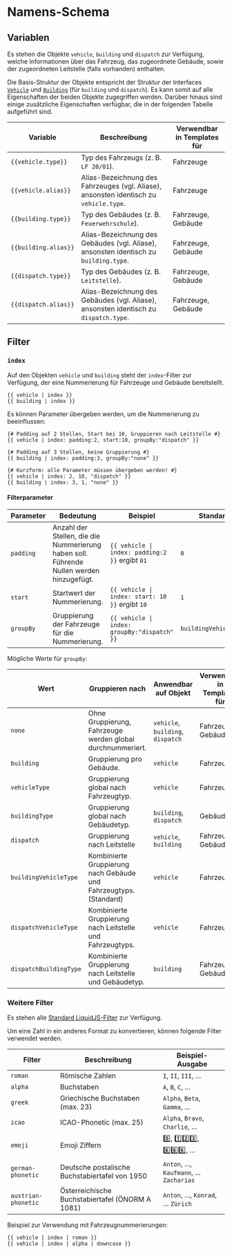 # Namens-Schema

## Variablen

Es stehen die Objekte `vehicle`, `building` und `dispatch` zur Verfügung, welche Informationen über das Fahrzeug, das zugeordnete Gebäude, sowie der zugeordneten Leitstelle (falls vorhanden) enthalten.

Die Basis-Struktur der Objekte entspricht der Struktur der Interfaces [`Vehicle`](https://github.com/LSS-Manager/LSSM-V.4/blob/dev/typings/Vehicle.d.ts) und [`Building`](https://github.com/LSS-Manager/LSSM-V.4/blob/dev/typings/Building.d.ts) (für `building` und `dispatch`).
Es kann somit auf alle Eigenschaften der beiden Objekte zugegriffen werden. Darüber hinaus sind einige zusätzliche Eigenschaften verfügbar, die in der folgenden Tabelle aufgeführt sind.

| Variable             | Beschreibung                                                                           | Verwendbar in Templates für |
|----------------------|----------------------------------------------------------------------------------------|-----------------------------|
| `{{vehicle.type}}`   | Typ des Fahrzeugs (z. B. `LF 20/01`).                                                  | Fahrzeuge                   |
| `{{vehicle.alias}}`  | Alias-Bezeichnung des Fahrzeuges (vgl. Aliase), ansonsten identisch zu `vehicle.type`. | Fahrzeuge                   |
| `{{building.type}}`  | Typ des Gebäudes (z. B. `Feuerwehrschule`).                                            | Fahrzeuge, Gebäude          |
| `{{building.alias}}` | Alias-Bezeichnung des Gebäudes (vgl. Aliase), ansonsten identisch zu `building.type`.  | Fahrzeuge, Gebäude          |
| `{{dispatch.type}}`  | Typ des Gebäudes (z. B. `Leitstelle`).                                                 | Fahrzeuge, Gebäude          |
| `{{dispatch.alias}}` | Alias-Bezeichnung des Gebäudes (vgl. Aliase), ansonsten identisch zu `dispatch.type`.  | Fahrzeuge, Gebäude          |

## Filter

### `index`
Auf den Objekten `vehicle` und `building` steht der `index`-Filter zur Verfügung, der eine Nummerierung für Fahrzeuge und Gebäude bereitstellt.

```liquid
{{ vehicle | index }}
{{ building | index }}
```

Es können Parameter übergeben werden, um die Nummerierung zu beeinflussen:

```liquid
{# Padding auf 2 Stellen, Start bei 10, Gruppieren nach Leitstelle #}
{{ vehicle | index: padding:2, start:10, groupBy:"dispatch" }}

{# Padding auf 3 Stellen, keine Gruppierung #}
{{ building | index: padding:3, groupBy:"none" }}

{# Kurzform: alle Parameter müssen übergeben werden! #}
{{ vehicle | index: 2, 10, "dispatch" }}
{{ building | index: 3, 1, "none" }}
```

#### Filterparameter

| Parameter | Bedeutung                                                                                | Beispiel                                        | Standard              |
|-----------|------------------------------------------------------------------------------------------|-------------------------------------------------|-----------------------|
| `padding` | Anzahl der Stellen, die die Nummerierung haben soll. Führende Nullen werden hinzugefügt. | `{{ vehicle \| index: padding:2 }}` ergibt `01` | `0`                   |
| `start`   | Startwert der Nummerierung.                                                              | `{{ vehicle \| index: start: 10 }}` ergibt `10` | `1`                   |
| `groupBy` | Gruppierung der Fahrzeuge für die Nummerierung.                                          | `{{ vehicle \| index:  groupBy:"dispatch" }}`   | `buildingVehicleType` |

Mögliche Werte für `groupBy`:

| Wert                   | Gruppieren nach                                                   | Anwendbar auf Objekt              | Verwendbar in Templates für |
|------------------------|-------------------------------------------------------------------|-----------------------------------|-----------------------------|
| `none`                 | Ohne Gruppierung, Fahrzeuge werden global durchnummeriert.        | `vehicle`, `building`, `dispatch` | Fahrzeuge, Gebäude          |
| `building`             | Gruppierung pro Gebäude.                                          | `vehicle`                         | Fahrzeuge                   |
| `vehicleType`          | Gruppierung global nach Fahrzeugtyp.                              | `vehicle`                         | Fahrzeuge                   |
| `buildingType`         | Gruppierung global nach Gebäudetyp.                               | `building`, `dispatch`            | Gebäuden                    |
| `dispatch`             | Gruppierung nach Leitstelle                                       | `vehicle`, `building`             | Fahrzeuge, Gebäude          |
| `buildingVehicleType`  | Kombinierte Gruppierung nach Gebäude und Fahrzeugtyps. (Standard) | `vehicle`                         | Fahrzeuge                   |
| `dispatchVehicleType`  | Kombinierte Gruppierung nach Leitstelle und Fahrzeugtyps.         | `vehicle`                         | Fahrzeuge                   |
| `dispatchBuildingType` | Kombinierte Gruppierung nach Leitstelle und Gebäudetyp.           | `building`                        | Fahrzeuge, Gebäude          |

### Weitere Filter

Es stehen alle [Standard LiquidJS-Filter](https://liquidjs.com/filters/overview.html) zur Verfügung.

Um eine Zahl in ein anderes Format zu konvertieren, können folgende Filter verwendet werden.

| Filter              | Beschreibung                                    | Beispiel-Ausgabe                          |
|---------------------|-------------------------------------------------|-------------------------------------------|
| `roman`             | Römische Zahlen                                 | `I`, `II`, `III`, ...                     |
| `alpha`             | Buchstaben                                      | `A`, `B`, `C`, ...                        |
| `greek`             | Griechische Buchstaben (max. 23)                | `Alpha`, `Beta`, `Gamma`, ...             |
| `icao`              | ICAO-Phonetic (max. 25)                         | `Alpha`, `Bravo`, `Charlie`, ...          |
| `emoji`             | Emoji Ziffern                                   | 0️⃣, 1️⃣2️⃣3️⃣, 6️⃣6️⃣6️⃣, ...            |
| `german-phonetic`   | Deutsche postalische Buchstabiertafel von 1950  | `Anton`, ..., `Kaufmann`, ... `Zacharias` |
| `austrian-phonetic` | Österreichische Buchstabiertafel (ÖNORM A 1081) | `Anton`, ..., `Konrad`, ... `Zürich`      |

Beispiel zur Verwendung mit Fahrzeugnummerierungen:

```liquid
{{ vehicle | index | roman }}
{{ vehicle | index | alpha | downcase }}
```
